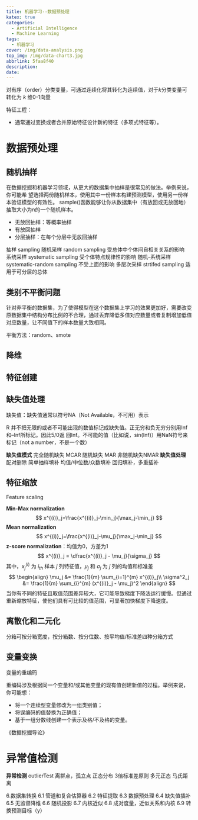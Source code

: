 ```yaml
---
title: 机器学习--数据预处理
katex: true
categories:
  - Artificial Intelligence
  - Machine Learning
tags:
  - 机器学习
cover: /img/data-analysis.png
top_img: /img/data-chart3.jpg
abbrlink: 5faa8f40
description:
date:
---
```


对有序（order）分类变量，可通过连续化将其转化为连续值，对于$k$分类变量可转化为 $k$ 维0-1向量

特征工程：

- 通常通过变换或者合并原始特征设计新的特征（多项式特征等）。

# 数据预处理

## 随机抽样

在数据挖掘和机器学习领域，从更大的数据集中抽样是很常见的做法。举例来说，你可能希
望选择两份随机样本，使用其中一份样本构建预测模型，使用另一份样本验证模型的有效性。
sample()函数能够让你从数据集中（有放回或无放回地）抽取大小为n的一个随机样本。

- 无放回抽样：等概率抽样
- 有放回抽样
- 分层抽样：在每个分层中无放回抽样

抽样 sampling
 随机采样  random  sampling  受总体中个体间自相关关系的影响  
 系统采样  systematic sampling  受个体特点规律性的影响
 随机-系统采样  systematic-random  sampling   不受上面的影响 
 多层次采样 strtifed  sampling   适用于可分层的总体

## 类别不平衡问题

针对非平衡的数据集，为了使得模型在这个数据集上学习的效果更加好，需要改变原数据集中结构分布比例的不合理，通过丢弃降低多值对应数量或者复制增加低值对应数量，让不同值下的样本数量大致相同。

平衡方法：random、smote

## 降维


## 特征创建


## 缺失值处理

缺失值：缺失值通常以符号NA（Not Available，不可用）表示

R 并不把无限的或者不可能出现的数值标记成缺失值。正无穷和负无穷分别用Inf和–Inf所标记。因此5/0返
回Inf。不可能的值（比如说，sin(Inf)）用NaN符号来标记（not a number，不是一个数）

 **缺失值模式**
 完全随机缺失  MCAR
 随机缺失  MAR
 非随机缺失NMAR
 **缺失值处理**
 配对删除 
 简单抽样填补
 均值/中位数/众数填补
 回归填补，多重插补



##  特征缩放

Feature scaling

**Min-Max normalization**
$$
x^{(i)}_j=\frac{x^{(i)}_j-\min_j}{\max_j-\min_j}
$$
**Mean normalization**
$$
x^{(i)}_j=\frac{x^{(i)}_j-\mu_j}{\max_j-\min_j}
$$
**z-score normalization**：均值为0，方差为1
$$
x^{(i)}_j = \dfrac{x^{(i)}_j - \mu_j}{\sigma_j}
$$
其中，$x^{(i)}_j$ 为 $i_{th}$ 样本 $j$ 列特征值，$\mu_j$ 和 $\sigma_j$  为 $j$ 列的均值和标准差
$$
\begin{align}
\mu_j &= \frac{1}{m} \sum_{i=1}^{m} x^{(i)}_j\\
\sigma^2_j &= \frac{1}{m} \sum_{i}^{m} (x^{(i)}_j - \mu_j)^2
\end{align}
$$
当你有不同的特征且取值范围差异较大，它可能导致梯度下降法运行缓慢。但通过重新缩放特征，使他们具有可比较的值范围，可显著加快梯度下降速度。

## 离散化和二元化

分箱可按分箱宽度，按分箱数、按分位数、按平均值/标准差四种分箱方式

## 变量变换

变量的重编码

重编码涉及根据同一个变量和/或其他变量的现有值创建新值的过程。举例来说，你可能想：
- 将一个连续型变量修改为一组类别值；
- 将误编码的值替换为正确值；
- 基于一组分数线创建一个表示及格/不及格的变量。

《数据挖掘导论》


# 异常值检测

 **异常检测**  outlierTest 离群点，孤立点 
 正态分布  3倍标准差原则 
 多元正态  马氏距离 




6.数据集转换
 6.1 管道和复合估算器
 6.2 特征提取
 6.3 数据预处理
 6.4 缺失值插补
 6.5 无监督降维
 6.6 随机投影
 6.7 内核近似
 6.8 成对度量，近似关系和内核
 6.9 转换预测目标（y）

